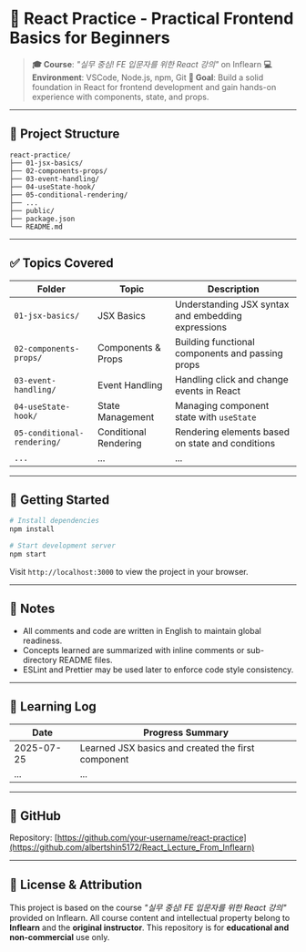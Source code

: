 # 🚀 React Practice - Practical Frontend Basics for Beginners

> **🎓 Course**: *"실무 중심! FE 입문자를 위한 React 강의"* on Inflearn
> **💻 Environment**: VSCode, Node.js, npm, Git
> **📌 Goal**: Build a solid foundation in React for frontend development and gain hands-on experience with components, state, and props.

---

## 📁 Project Structure

```
react-practice/
├── 01-jsx-basics/
├── 02-components-props/
├── 03-event-handling/
├── 04-useState-hook/
├── 05-conditional-rendering/
├── ...
├── public/
├── package.json
└── README.md
```

---

## ✅ Topics Covered

| Folder                      | Topic                 | Description                                        |
| --------------------------- | --------------------- | -------------------------------------------------- |
| `01-jsx-basics/`            | JSX Basics            | Understanding JSX syntax and embedding expressions |
| `02-components-props/`      | Components & Props    | Building functional components and passing props   |
| `03-event-handling/`        | Event Handling        | Handling click and change events in React          |
| `04-useState-hook/`         | State Management      | Managing component state with `useState`           |
| `05-conditional-rendering/` | Conditional Rendering | Rendering elements based on state and conditions   |
| `...`                       | ...                   | ...                                                |

---

## 🔧 Getting Started

```bash
# Install dependencies
npm install

# Start development server
npm start
```

Visit `http://localhost:3000` to view the project in your browser.

---

## 📌 Notes

* All comments and code are written in English to maintain global readiness.
* Concepts learned are summarized with inline comments or sub-directory README files.
* ESLint and Prettier may be used later to enforce code style consistency.

---

## 🧠 Learning Log

| Date       | Progress Summary                                   |
| ---------- | -------------------------------------------------- |
| 2025-07-25 | Learned JSX basics and created the first component |
| ...        | ...                                                |

---

## 🔗 GitHub

Repository: [https://github.com/your-username/react-practice](https://github.com/albertshin5172/React_Lecture_From_Inflearn)

---

## 📄 License & Attribution

This project is based on the course *"실무 중심! FE 입문자를 위한 React 강의"* provided on Inflearn.
All course content and intellectual property belong to **Inflearn** and the **original instructor**.
This repository is for **educational and non-commercial** use only.
